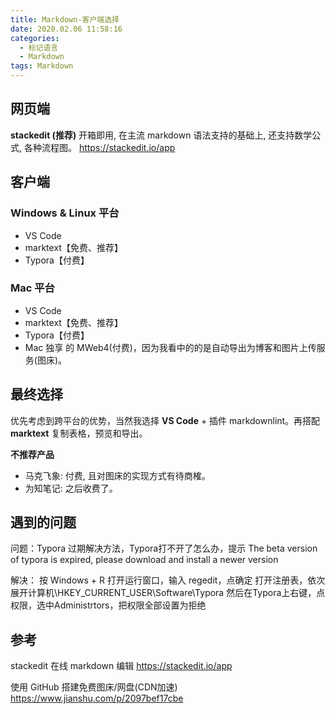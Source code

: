 ```yaml
---
title: Markdown-客户端选择
date: 2020.02.06 11:58:16
categories:
  - 标记语言
  - Markdown
tags: Markdown
---
```


## 网页端

**stackedit (推荐)**
开箱即用, 在主流 markdown 语法支持的基础上, 还支持数学公式, 各种流程图。
<https://stackedit.io/app>

## 客户端

### Windows & Linux 平台

* VS Code
* marktext【免费、推荐】
* Typora【付费】

### Mac 平台

* VS Code
* marktext【免费、推荐】
* Typora【付费】
* Mac 独享 的 MWeb4(付费)，因为我看中的的是自动导出为博客和图片上传服务(图床)。

## 最终选择

优先考虑到跨平台的优势，当然我选择 **VS Code**  + 插件 markdownlint。再搭配 **marktext** 复制表格，预览和导出。

**不推荐产品**

* 马克飞象: 付费, 且对图床的实现方式有待商榷。
* 为知笔记: 之后收费了。

## 遇到的问题

问题：Typora 过期解决方法，Typora打不开了怎么办，提示 The beta version of typora is expired, please download and install a newer version

解决：
按 Windows + R 打开运行窗口，输入 regedit，点确定
打开注册表，依次展开计算机\HKEY_CURRENT_USER\Software\Typora
然后在Typora上右键，点权限，选中Administrtors，把权限全部设置为拒绝

## 参考

stackedit 在线 markdown 编辑
<https://stackedit.io/app>

使用 GitHub 搭建免费图床/网盘(CDN加速)
<https://www.jianshu.com/p/2097bef17cbe>
